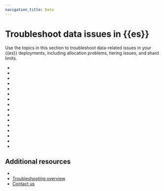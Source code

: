 ```yaml
---
navigation_title: Data
---
```


# Troubleshoot data issues in {{es}} 

Use the topics in this section to troubleshoot data-related issues in your {{es}} deployments, including allocation problems, tiering issues, and shard limits.

* [](/troubleshoot/elasticsearch/allow-all-cluster-allocation.md)
* [](/troubleshoot/elasticsearch/allow-all-index-allocation.md)
* [](/troubleshoot/elasticsearch/add-tier.md)
* [](/troubleshoot/elasticsearch/troubleshoot-migrate-to-tiers.md)
* [](/troubleshoot/elasticsearch/increase-tier-capacity.md)
* [](/troubleshoot/elasticsearch/increase-shard-limit.md)
* [](/troubleshoot/elasticsearch/increase-cluster-shard-limit.md)
* [](/troubleshoot/elasticsearch/corruption-troubleshooting.md)
* [](/troubleshoot/elasticsearch/all-shards-failed.md)
* [](/troubleshoot/elasticsearch/failed-to-parse-field-of-type.md)
* [](/troubleshoot/elasticsearch/unable-to-retrieve-node-fs-stats.md)
* [](/troubleshoot/elasticsearch/unable-to-parse-response-body.md)
* [](/troubleshoot/elasticsearch/invalid-token.md)
* [](/troubleshoot/elasticsearch/token-expired.md)
* [](/troubleshoot/elasticsearch/updating-number-of-replicas-to-for-indices.md)
* [](/troubleshoot/elasticsearch/memory-locking-error.md)

## Additional resources
* [](/troubleshoot/elasticsearch/fix-watermark-errors.md)
* [Troubleshooting overview](/troubleshoot/index.md)
* [Contact us](/troubleshoot/index.md#contact-us)